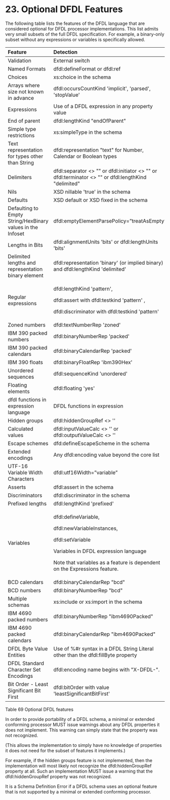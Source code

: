 # 23. Optional DFDL Features

The following table lists the features of the DFDL language that are considered optional for DFDL processor implementations. This list admits very small subsets of the full DFDL specification. For example, a binary-only subset without any expressions or variables is specifically allowed.

<table>
  <thead>
    <tr>
      <th style="text-align:left"><b>Feature</b>
      </th>
      <th style="text-align:left"><b>Detection</b>
      </th>
    </tr>
  </thead>
  <tbody>
    <tr>
      <td style="text-align:left">Validation</td>
      <td style="text-align:left">External switch</td>
    </tr>
    <tr>
      <td style="text-align:left">Named Formats</td>
      <td style="text-align:left">dfdl:defineFormat or dfdl:ref</td>
    </tr>
    <tr>
      <td style="text-align:left">Choices</td>
      <td style="text-align:left">xs:choice in the schema</td>
    </tr>
    <tr>
      <td style="text-align:left">Arrays where size not known in advance</td>
      <td style="text-align:left">dfdl:occursCountKind &apos;implicit&apos;, &apos;parsed&apos;, &apos;stopValue&apos;</td>
    </tr>
    <tr>
      <td style="text-align:left">Expressions</td>
      <td style="text-align:left">Use of a DFDL expression in any property value</td>
    </tr>
    <tr>
      <td style="text-align:left">End of parent</td>
      <td style="text-align:left">dfdl:lengthKind &quot;endOfParent&quot;</td>
    </tr>
    <tr>
      <td style="text-align:left">Simple type restrictions</td>
      <td style="text-align:left">xs:simpleType in the schema</td>
    </tr>
    <tr>
      <td style="text-align:left">Text representation for types other than String</td>
      <td style="text-align:left">dfdl:representation &quot;text&quot; for Number, Calendar or Boolean types</td>
    </tr>
    <tr>
      <td style="text-align:left">Delimiters</td>
      <td style="text-align:left">dfdl:separator &lt;&gt; &quot;&quot; or dfdl:initiator &lt;&gt; &quot;&quot;
        or dfdl:terminator &lt;&gt; &quot;&quot; or dfdl:lengthKind &quot;delimited&quot;</td>
    </tr>
    <tr>
      <td style="text-align:left">Nils</td>
      <td style="text-align:left">XSD nillable &apos;true&apos; in the schema</td>
    </tr>
    <tr>
      <td style="text-align:left">Defaults</td>
      <td style="text-align:left">XSD default or XSD fixed in the schema</td>
    </tr>
    <tr>
      <td style="text-align:left">Defaulting to Empty String/HexBinary values in the Infoset</td>
      <td style="text-align:left">dfdl:emptyElementParsePolicy=&#x201D;treatAsEmpty&#x201D;</td>
    </tr>
    <tr>
      <td style="text-align:left">Lengths in Bits</td>
      <td style="text-align:left">dfdl:alignmentUnits &apos;bits&apos; or dfdl:lengthUnits &apos;bits&apos;</td>
    </tr>
    <tr>
      <td style="text-align:left">Delimited lengths and representation binary element</td>
      <td style="text-align:left">dfdl:representation &apos;binary&apos; (or implied binary) and dfdl:lengthKind
        &apos;delimited&apos;</td>
    </tr>
    <tr>
      <td style="text-align:left">Regular expressions</td>
      <td style="text-align:left">
        <p>dfdl:lengthKind &apos;pattern&apos;,</p>
        <p>dfdl:assert with dfdl:testkind &apos;pattern&apos; ,</p>
        <p>dfdl:discriminator with dfdl:testkind &apos;pattern&apos;</p>
      </td>
    </tr>
    <tr>
      <td style="text-align:left">Zoned numbers</td>
      <td style="text-align:left">dfdl:textNumberRep &apos;zoned&apos;</td>
    </tr>
    <tr>
      <td style="text-align:left">IBM 390 packed numbers</td>
      <td style="text-align:left">dfdl:binaryNumberRep &apos;packed&apos;</td>
    </tr>
    <tr>
      <td style="text-align:left">IBM 390 packed calendars</td>
      <td style="text-align:left">dfdl:binaryCalendarRep &apos;packed&apos;</td>
    </tr>
    <tr>
      <td style="text-align:left">IBM 390 floats</td>
      <td style="text-align:left">dfdl:binaryFloatRep &apos;ibm390Hex&apos;</td>
    </tr>
    <tr>
      <td style="text-align:left">Unordered sequences</td>
      <td style="text-align:left">dfdl:sequenceKind &apos;unordered&apos;</td>
    </tr>
    <tr>
      <td style="text-align:left">Floating elements</td>
      <td style="text-align:left">dfdl:floating &apos;yes&apos;</td>
    </tr>
    <tr>
      <td style="text-align:left">dfdl functions in expression language</td>
      <td style="text-align:left">DFDL functions in expression</td>
    </tr>
    <tr>
      <td style="text-align:left">Hidden groups</td>
      <td style="text-align:left">dfdl:hiddenGroupRef &lt;&gt; &apos;&apos;</td>
    </tr>
    <tr>
      <td style="text-align:left">Calculated values</td>
      <td style="text-align:left">dfdl:inputValueCalc &lt;&gt; &apos;&apos; or dfdl:outputValueCalc &lt;&gt;
        &apos;&apos;</td>
    </tr>
    <tr>
      <td style="text-align:left">Escape schemes</td>
      <td style="text-align:left">dfd:defineEscapeScheme in the schema</td>
    </tr>
    <tr>
      <td style="text-align:left">Extended encodings</td>
      <td style="text-align:left">Any dfdl:encoding value beyond the core list</td>
    </tr>
    <tr>
      <td style="text-align:left">UTF-16 Variable Width Characters</td>
      <td style="text-align:left">dfdl:utf16Width=&#x201D;variable&#x201D;</td>
    </tr>
    <tr>
      <td style="text-align:left">Asserts</td>
      <td style="text-align:left">dfdl:assert in the schema</td>
    </tr>
    <tr>
      <td style="text-align:left">Discriminators</td>
      <td style="text-align:left">dfdl:discriminator in the schema</td>
    </tr>
    <tr>
      <td style="text-align:left">Prefixed lengths</td>
      <td style="text-align:left">dfdl:lengthKind &apos;prefixed&apos;</td>
    </tr>
    <tr>
      <td style="text-align:left">Variables</td>
      <td style="text-align:left">
        <p>dfdl:defineVariable,</p>
        <p>dfdl:newVariableInstances,</p>
        <p>dfdl:setVariable</p>
        <p>Variables in DFDL expression language</p>
        <p>Note that variables as a feature is dependent on the Expressions feature.</p>
      </td>
    </tr>
    <tr>
      <td style="text-align:left">BCD calendars</td>
      <td style="text-align:left">dfdl:binaryCalendarRep &quot;bcd&quot;</td>
    </tr>
    <tr>
      <td style="text-align:left">BCD numbers</td>
      <td style="text-align:left">dfdl:binaryNumberRep &quot;bcd&quot;</td>
    </tr>
    <tr>
      <td style="text-align:left">Multiple schemas</td>
      <td style="text-align:left">xs:include or xs:import in the schema</td>
    </tr>
    <tr>
      <td style="text-align:left">IBM 4690 packed numbers</td>
      <td style="text-align:left">dfdl:binaryNumberRep &quot;ibm4690Packed&quot;</td>
    </tr>
    <tr>
      <td style="text-align:left">IBM 4690 packed calendars</td>
      <td style="text-align:left">dfdl:binaryCalendarRep &quot;ibm4690Packed&quot;</td>
    </tr>
    <tr>
      <td style="text-align:left">DFDL Byte Value Entities</td>
      <td style="text-align:left">Use of %#r syntax in a DFDL String Literal other than the dfdl:fillByte
        property</td>
    </tr>
    <tr>
      <td style="text-align:left">DFDL Standard Character Set Encodings</td>
      <td style="text-align:left">dfdl:encoding name begins with &quot;X-DFDL-&quot;.</td>
    </tr>
    <tr>
      <td style="text-align:left">Bit Order - Least Significant Bit First</td>
      <td style="text-align:left">dfdl:bitOrder with value &apos;leastSignificantBitFirst&apos;</td>
    </tr>
  </tbody>
</table>

Table 69 Optional DFDL features

In order to provide portability of a DFDL schema, a minimal or extended conforming processor MUST issue warnings about any DFDL properties it does not implement. This warning can simply state that the property was not recognized.

\(This allows the implementation to simply have no knowledge of properties it does not need for the subset of features it implements.\) 

For example, if the hidden groups feature is not implemented, then the implementation will most likely not recognize the dfdl:hiddenGroupRef property at all. Such an implementation MUST issue a warning that the dfdl:hiddenGroupRef property was not recognized. 

It is a Schema Definition Error if a DFDL schema uses an optional feature that is not supported by a minimal or extended conforming processor.


